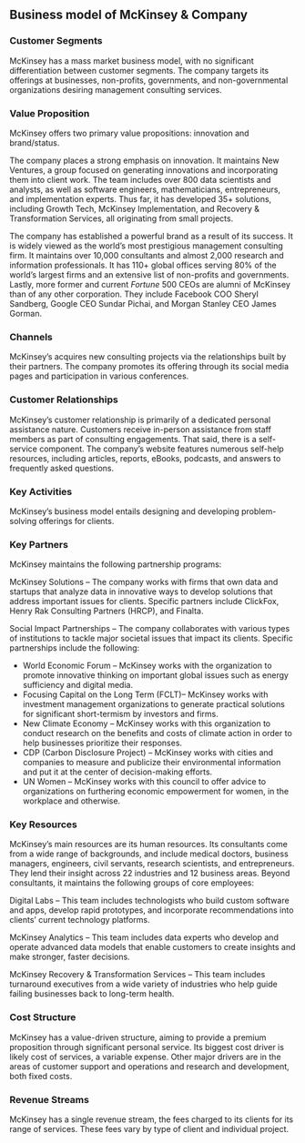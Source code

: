 Business model of McKinsey & Company
------------------------------------

 ### Customer Segments

 McKinsey has a mass market business model, with no significant differentiation between customer segments. The company targets its offerings at businesses, non-profits, governments, and non-governmental organizations desiring management consulting services.

 ### Value Proposition

 McKinsey offers two primary value propositions: innovation and brand/status.

 The company places a strong emphasis on innovation. It maintains New Ventures, a group focused on generating innovations and incorporating them into client work. The team includes over 800 data scientists and analysts, as well as software engineers, mathematicians, entrepreneurs, and implementation experts. Thus far, it has developed 35+ solutions, including Growth Tech, McKinsey Implementation, and Recovery & Transformation Services, all originating from small projects.

 The company has established a powerful brand as a result of its success. It is widely viewed as the world’s most prestigious management consulting firm. It maintains over 10,000 consultants and almost 2,000 research and information professionals. It has 110+ global offices serving 80% of the world’s largest firms and an extensive list of non-profits and governments. Lastly, more former and current *Fortune* 500 CEOs are alumni of McKinsey than of any other corporation. They include Facebook COO Sheryl Sandberg, Google CEO Sundar Pichai, and Morgan Stanley CEO James Gorman.

 ### Channels

 McKinsey’s acquires new consulting projects via the relationships built by their partners. The company promotes its offering through its social media pages and participation in various conferences.

 ### Customer Relationships

 McKinsey’s customer relationship is primarily of a dedicated personal assistance nature. Customers receive in-person assistance from staff members as part of consulting engagements. That said, there is a self-service component. The company’s website features numerous self-help resources, including articles, reports, eBooks, podcasts, and answers to frequently asked questions.

 ### Key Activities

 McKinsey’s business model entails designing and developing problem-solving offerings for clients.

 ### Key Partners

 McKinsey maintains the following partnership programs:

 McKinsey Solutions – The company works with firms that own data and startups that analyze data in innovative ways to develop solutions that address important issues for clients. Specific partners include ClickFox, Henry Rak Consulting Partners (HRCP), and Finalta.

 Social Impact Partnerships – The company collaborates with various types of institutions to tackle major societal issues that impact its clients. Specific partnerships include the following:

  * World Economic Forum – McKinsey works with the organization to promote innovative thinking on important global issues such as energy sufficiency and digital media.
 * Focusing Capital on the Long Term (FCLT)– McKinsey works with investment management organizations to generate practical solutions for significant short-termism by investors and firms.
 * New Climate Economy – McKinsey works with this organization to conduct research on the benefits and costs of climate action in order to help businesses prioritize their responses.
 * CDP (Carbon Disclosure Project) – McKinsey works with cities and companies to measure and publicize their environmental information and put it at the center of decision-making efforts.
 * UN Women – McKinsey works with this council to offer advice to organizations on furthering economic empowerment for women, in the workplace and otherwise.
  ### Key Resources

 McKinsey’s main resources are its human resources. Its consultants come from a wide range of backgrounds, and include medical doctors, business managers, engineers, civil servants, research scientists, and entrepreneurs. They lend their insight across 22 industries and 12 business areas. Beyond consultants, it maintains the following groups of core employees:

 Digital Labs – This team includes technologists who build custom software and apps, develop rapid prototypes, and incorporate recommendations into clients’ current technology platforms.

 McKinsey Analytics – This team includes data experts who develop and operate advanced data models that enable customers to create insights and make stronger, faster decisions.

 McKinsey Recovery & Transformation Services – This team includes turnaround executives from a wide variety of industries who help guide failing businesses back to long-term health.

 ### Cost Structure

 McKinsey has a value-driven structure, aiming to provide a premium proposition through significant personal service. Its biggest cost driver is likely cost of services, a variable expense. Other major drivers are in the areas of customer support and operations and research and development, both fixed costs.

 ### Revenue Streams

 McKinsey has a single revenue stream, the fees charged to its clients for its range of services. These fees vary by type of client and individual project.